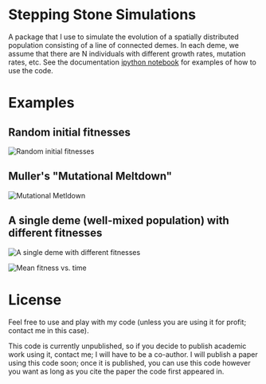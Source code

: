 # Stepping Stone Simulations

A package that I use to simulate the evolution of a spatially distributed population consisting of 
a line of connected demes. In each deme, we assume that there are N individuals with different
growth rates, mutation rates, etc. See the documentation [ipython notebook](https://github.com/btweinstein/stepping_stone_expansions/blob/master/docs/examples_of_use.ipynb) 
for examples of how to use the code.

# Examples

## Random initial fitnesses

![Random initial fitnesses](https://github.com/btweinstein/stepping_stone_expansions/blob/master/examples/random_initial_fitness.png)

## Muller's "Mutational Meltdown"

![Mutational Metldown](https://github.com/btweinstein/stepping_stone_expansions/blob/master/examples/mutational_meltdown.png)

## A single deme (well-mixed population) with different fitnesses

![A single deme with different fitnesses](https://github.com/btweinstein/stepping_stone_expansions/blob/master/examples/one_deme_selection.png)

![Mean fitness vs. time](https://github.com/btweinstein/stepping_stone_expansions/blob/master/examples/one_deme_mean_fitness.png)

# License

Feel free to use and play with my code (unless you are using it for profit; contact me in this case). 

This code is currently unpublished, so if you decide to publish academic work using it, contact me; I will have to be 
a co-author. I will publish a paper using this code soon; once it is published, you can use this code however you want
as long as you cite the paper the code first appeared in.